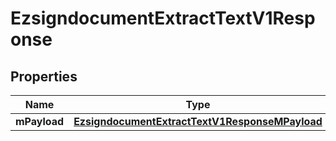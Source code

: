 
# EzsigndocumentExtractTextV1Response

## Properties
| Name | Type | Description | Notes |
| ------------ | ------------- | ------------- | ------------- |
| **mPayload** | [**EzsigndocumentExtractTextV1ResponseMPayload**](EzsigndocumentExtractTextV1ResponseMPayload.md) |  |  |



